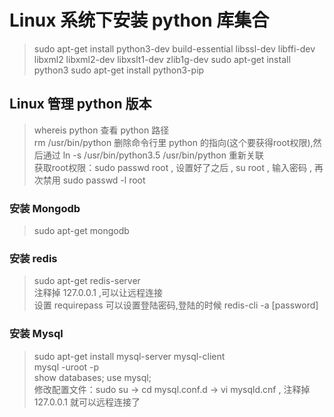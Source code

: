 # Linux 系统下安装 python 库集合

> sudo apt-get install python3-dev build-essential libssl-dev libffi-dev libxml2 libxml2-dev libxslt1-dev zlib1g-dev
> sudo apt-get install python3
> sudo apt-get install python3-pip

## Linux 管理 python 版本

> whereis python 查看 python 路径<br>
> rm /usr/bin/python 删除命令行里 python 的指向(这个要获得root权限),然后通过 ln -s /usr/bin/python3.5 /usr/bin/python 重新关联<br>
> 获取root权限：sudo passwd root , 设置好了之后 , su root , 输入密码 , 再次禁用 sudo passwd -l root

### 安装 Mongodb

> sudo apt-get mongodb

### 安装 redis

> sudo apt-get redis-server<br>
> 注释掉 127.0.0.1 ,可以让远程连接<br>
> 设置 requirepass 可以设置登陆密码,登陆的时候 redis-cli -a [password]

### 安装 Mysql

> sudo apt-get install mysql-server mysql-client<br>
> mysql -uroot -p<br>
> show databases;  use mysql;  <br>
> 修改配置文件：sudo su -> cd mysql.conf.d -> vi mysqld.cnf , 注释掉 127.0.0.1 就可以远程连接了
